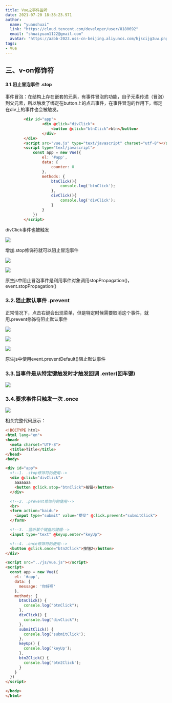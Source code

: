 ```yaml
---
title: Vue之事件监听
date: 2021-07-20 18:38:23.971
author:
  name: "yuanshuai"
  link: "https://cloud.tencent.com/developer/user/8180692"
  email: "shuaiyuan1122@gmail.com"
  avatar: "https://aabb-2023.oss-cn-beijing.aliyuncs.com/hjscijg3uw.png"
tags: 
- Vue
---
```


## 三、v-on修饰符

#### 3.1.阻止冒泡事件 .stop

事件冒泡：在结构上存在嵌套的元素，有事件冒泡的功能，自子元素传递（冒泡）到父元素，所以触发了绑定在button上的点击事件，在事件冒泡的作用下，绑定在div上的事件也会被触发。

```html
        <div id="app">
                <div @click="divClick">
                    <button @click="btnClick">btn</button>
                </div>
        </div>
        <script src="vue.js" type="text/javascript" charset="utf-8"></script>
        <script type="text/javascript">
            const app = new Vue({
                el: '#app',
                data: {
                    counter: 0
                },
                methods: {
                    btnClick(){
                        console.log('btnClick');
                    },
                    divClick(){
                        console.log('divClick');
                    }
                }
            })
        </script>
```

divClick事件也被触发

![](https://hexobbblog.oss-cn-beijing.aliyuncs.com/images/vue/72.png)

增加.stop修饰符就可以阻止冒泡事件

![](https://hexobbblog.oss-cn-beijing.aliyuncs.com/images/vue/73.png)

![](https://hexobbblog.oss-cn-beijing.aliyuncs.com/images/vue/74.png)

原生js中阻止冒泡事件是利用事件对象调用stopPropagation()， event.stopPropagation()

### 3.2.阻止默认事件 .prevent

正常情况下，点击右键会出现菜单，但是特定时候需要取消这个事件，就用.prevent修饰符阻止默认事件

![](https://hexobbblog.oss-cn-beijing.aliyuncs.com/images/vue/75.png)

![](https://hexobbblog.oss-cn-beijing.aliyuncs.com/images/vue/76.png)

![](https://hexobbblog.oss-cn-beijing.aliyuncs.com/images/vue/77.png)

原生js中使用event.preventDefault()阻止默认事件

### 3.3.当事件是从特定键触发时才触发回调 .enter(回车键)

![](https://hexobbblog.oss-cn-beijing.aliyuncs.com/images/vue/78.png)

### 3.4.要求事件只触发一次 .once

![](https://hexobbblog.oss-cn-beijing.aliyuncs.com/images/vue/79.png)

相关完整代码展示：

```html
<!DOCTYPE html>
<html lang="en">
<head>
  <meta charset="UTF-8">
  <title>Title</title>
</head>
<body>

<div id="app">
  <!--1. .stop修饰符的使用-->
  <div @click="divClick">
    aaaaaaa
    <button @click.stop="btnClick">按钮</button>
  </div>

  <!--2. .prevent修饰符的使用-->
  <br>
  <form action="baidu">
    <input type="submit" value="提交" @click.prevent="submitClick">
  </form>

  <!--3. .监听某个键盘的键帽-->
  <input type="text" @keyup.enter="keyUp">

  <!--4. .once修饰符的使用-->
  <button @click.once="btn2Click">按钮2</button>
</div>

<script src="../js/vue.js"></script>
<script>
  const app = new Vue({
    el: '#app',
    data: {
      message: '你好啊'
    },
    methods: {
      btnClick() {
        console.log("btnClick");
      },
      divClick() {
        console.log("divClick");
      },
      submitClick() {
        console.log('submitClick');
      },
      keyUp() {
        console.log('keyUp');
      },
      btn2Click() {
        console.log('btn2Click');
      }
    }
  })
</script>

</body>
</html>
```